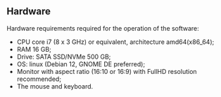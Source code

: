 ## Hardware
Hardware requirements required for the operation of the software:
- CPU core i7 (8 x 3 GHz) or equivalent, architecture amd64(x86_64);
- RAM 16 GB;
- Drive: SATA SSD/NVMe 500 GB;
- OS: linux (Debian 12, GNOME DE preferred);
- Monitor with aspect ratio (16:10 or 16:9) with FullHD resolution recommended;
- The mouse and keyboard.